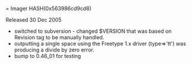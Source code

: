 = Imager HASH(0x563986cd9cd8)

Released 30 Dec 2005

- switched to subversion - changed $VERSION that was based on Revision  tag to be manually handled.
- outputting a single space using the Freetype 1.x driver (type=>'tt')  was producing a divide by zero error.
- bump to 0.46_01 for testing